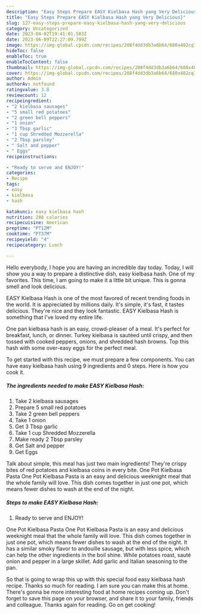 ```yaml
---
description: "Easy Steps Prepare EASY Kielbasa Hash yang Very Delicious}"
title: "Easy Steps Prepare EASY Kielbasa Hash yang Very Delicious}"
slug: 127-easy-steps-prepare-easy-kielbasa-hash-yang-very-delicious
category: Uncategorized
date: 2023-04-02T19:41:01.503Z
date: 2023-06-09T22:27:09.799Z
image: https://img-global.cpcdn.com/recipes/208f4dd3db3a6b64/680x482cq70/easy-kielbasa-hash-recipe-main-photo.jpg
hideToc: false
enableToc: true
enableTocContent: false
thumbnail: https://img-global.cpcdn.com/recipes/208f4dd3db3a6b64/680x482cq70/easy-kielbasa-hash-recipe-main-photo.jpg
cover: https://img-global.cpcdn.com/recipes/208f4dd3db3a6b64/680x482cq70/easy-kielbasa-hash-recipe-main-photo.jpg
author: Admin
authorAv: notfound
ratingvalue: 3.8
reviewcount: 12
recipeingredient:
- "2 kielbasa sausages"
- "5 small red potatoes"
- "2 green bell peppers"
- "1 onion"
- "3 Tbsp garlic"
- "1 cup Shredded Mozzerella"
- "2 Tbsp parsley"
- " Salt and pepper"
- " Eggs"
recipeinstructions:

- "Ready to serve and ENJOY!"
categories:
- Recipe
tags:
- easy
- kielbasa
- hash

katakunci: easy kielbasa hash 
nutrition: 288 calories
recipecuisine: American
preptime: "PT12M"
cooktime: "PT37M"
recipeyield: "4"
recipecategory: Lunch

---
```



Hello everybody, I hope you are having an incredible day today. Today, I will show you a way to prepare a distinctive dish, easy kielbasa hash. One of my favorites. This time, I am going to make it a little bit unique. This is gonna smell and look delicious.

EASY Kielbasa Hash is one of the most favored of recent trending foods in the world. It is appreciated by millions daily. It's simple, it's fast, it tastes delicious. They're nice and they look fantastic. EASY Kielbasa Hash is something that I've loved my entire life.

One pan kielbasa hash is an easy, crowd-pleaser of a meal. It&#39;s perfect for breakfast, lunch, or dinner. Turkey kielbasa is sautéed until crispy, and then tossed with cooked peppers, onions, and shredded hash browns. Top this hash with some over-easy eggs for the perfect meal.


To get started with this recipe, we must prepare a few components. You can have easy kielbasa hash using 9 ingredients and 0 steps. Here is how you cook it.

<!--inarticleads1-->

##### The ingredients needed to make EASY Kielbasa Hash:

1. Take 2 kielbasa sausages
1. Prepare 5 small red potatoes
1. Take 2 green bell peppers
1. Take 1 onion
1. Get 3 Tbsp garlic
1. Take 1 cup Shredded Mozzerella
1. Make ready 2 Tbsp parsley
1. Get  Salt and pepper
1. Get  Eggs


Talk about simple, this meal has just two main ingredients! They&#39;re crispy bites of red potatoes and kielbasa coins in every bite. One Pot Kielbasa Pasta One Pot Kielbasa Pasta is an easy and delicious weeknight meal that the whole family will love. This dish comes together in just one pot, which means fewer dishes to wash at the end of the night. 

<!--inarticleads2-->

##### Steps to make EASY Kielbasa Hash:


1. Ready to serve and ENJOY!

One Pot Kielbasa Pasta One Pot Kielbasa Pasta is an easy and delicious weeknight meal that the whole family will love. This dish comes together in just one pot, which means fewer dishes to wash at the end of the night. It has a similar smoky flavor to andouille sausage, but with less spice, which can help the other ingredients in the boil shine. While potatoes roast, sauté onion and pepper in a large skillet. Add garlic and Italian seasoning to the pan. 

So that is going to wrap this up with this special food easy kielbasa hash recipe. Thanks so much for reading. I am sure you can make this at home. There's gonna be more interesting food at home recipes coming up. Don't forget to save this page on your browser, and share it to your family, friends and colleague. Thanks again for reading. Go on get cooking!
